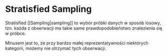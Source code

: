 # Stratisfied Sampling
Stratisfied [[Sampling|sampling]] to wybór próbki danych w sposób losowy, tzn. każda z obserwacji ma takie same prawdopodobieństwo znalezienia się w próbce.

Minusem jest to, że przy bardzo małej reprezentatywności niektórych kategorii, możemy nie otrzymać tych obserwacji.